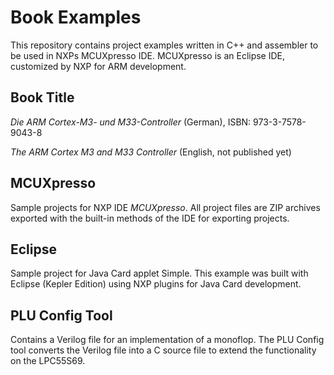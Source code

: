 # Book Examples

This repository contains project examples written in C++ and assembler to be used in NXPs MCUXpresso IDE.
MCUXpresso is an Eclipse IDE, customized by NXP for ARM development.

## Book Title

*Die ARM Cortex-M3- und M33-Controller* (German), ISBN: 973-3-7578-9043-8

*The ARM Cortex M3 and M33 Controller* (English, not published yet)

## MCUXpresso

Sample projects for NXP IDE *MCUXpresso*.
All project files are ZIP archives exported with the built-in methods of the IDE for exporting projects.

## Eclipse

Sample project for Java Card applet Simple.
This example was built with Eclipse (Kepler Edition) using NXP plugins for Java Card development.

## PLU Config Tool

Contains a Verilog file for an implementation of a monoflop.
The PLU Config tool converts the Verilog file into a C source file to extend the functionality on the LPC55S69.

